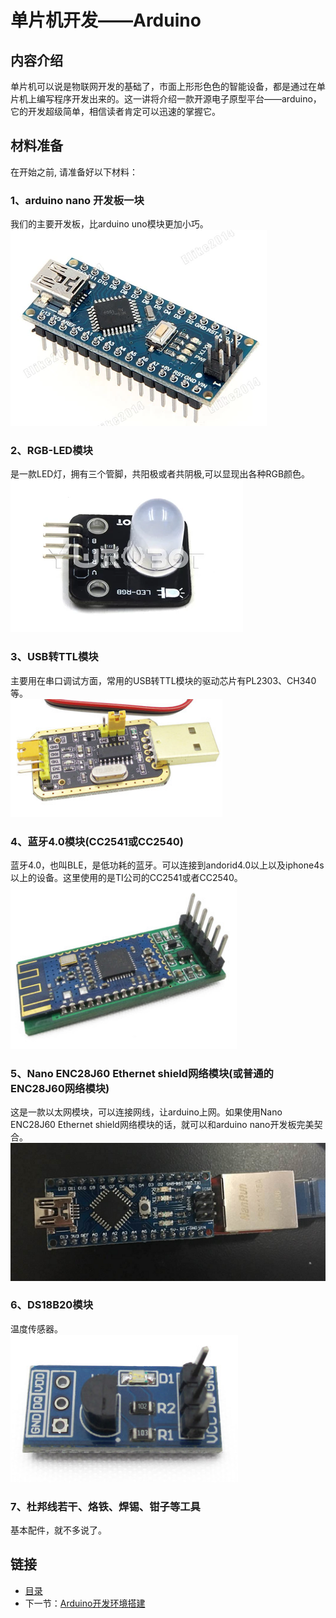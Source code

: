 # 单片机开发——Arduino
## 内容介绍
单片机可以说是物联网开发的基础了，市面上形形色色的智能设备，都是通过在单片机上编写程序开发出来的。这一讲将介绍一款开源电子原型平台——arduino，它的开发超级简单，相信读者肯定可以迅速的掌握它。

## 材料准备
在开始之前, 请准备好以下材料：  
### 1、arduino nano 开发板一块  
我们的主要开发板，比arduino uno模块更加小巧。  
![](./imgs/1.0/1.0-1.png)
### 2、RGB-LED模块
是一款LED灯，拥有三个管脚，共阳极或者共阴极,可以显现出各种RGB颜色。  
![](./imgs/1.0/1.0-2.png)
### 3、USB转TTL模块
主要用在串口调试方面，常用的USB转TTL模块的驱动芯片有PL2303、CH340等。  
![](./imgs/1.0/1.0-3.png)
### 4、蓝牙4.0模块(CC2541或CC2540)
蓝牙4.0，也叫BLE，是低功耗的蓝牙。可以连接到andorid4.0以上以及iphone4s以上的设备。这里使用的是TI公司的CC2541或者CC2540。  
![](./imgs/1.0/1.0-4.png)
### 5、Nano ENC28J60 Ethernet shield网络模块(或普通的ENC28J60网络模块)
这是一款以太网模块，可以连接网线，让arduino上网。如果使用Nano ENC28J60 Ethernet shield网络模块的话，就可以和arduino nano开发板完美契合。  
![](./imgs/1.0/1.0-5.png)
### 6、DS18B20模块
温度传感器。  
![](./imgs/1.0/1.0-6.png)
### 7、杜邦线若干、烙铁、焊锡、钳子等工具
基本配件，就不多说了。
## 链接
- [目录](directory.md)  
- 下一节：[Arduino开发环境搭建](1.1.md)
